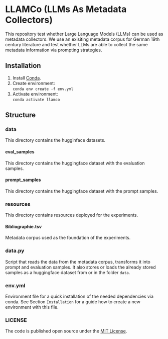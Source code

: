 # LLAMCo (LLMs As Metadata Collectors)
This repository test whether Large Language Models (LLMs) can be used as metadata collectors. We use an exisiting metadata corpus for German 19th century literature and test whether LLMs are able to collect the same metadata information via prompting strategies.

## Installation
1. Install [Conda](https://docs.conda.io/projects/conda/en/latest/index.html).
2. Create environment:<br> `conda env create -f env.yml`
3. Activate environment:<br> `conda activate llamco`

## Structure
### data
This directory contains the hugginface datasets.
#### eval_samples
This directory contains the huggingface dataset with the evaluation samples.
#### prompt_samples
This directory contains the huggingface dataset with the prompt samples.

### resources
This directory contains resources deployed for the experiments.
#### Bibliographie.tsv
Metadata corpus used as the foundation of the experiments.

### data.py
Script that reads the data from the metadata corpus, transforms it into prompt and evaluation samples. It also stores or loads the already stored samples as a huggingface dataset from or in the folder `data`.

### env.yml
Environment file for a quick installation of the needed dependencies via conda. See Section `Installation` for a guide how to create a new environment with this file.

### LICENSE
The code is published open source under the [MIT License](https://opensource.org/license/mit).
